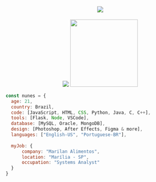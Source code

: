 <h1 align="center">
  <a href="#">
    <img src="https://readme-typing-svg.herokuapp.com/?lines=Hey,+There!+👋;I'm+Nathan+Nunes;and+I+love+🐍+Python+🐍&center=true&size=28">
  </a>
</h1>

<p align="center">
  <img src="https://github-readme-stats.vercel.app/api?username=nthnunes&show_icons=true&hide_border=true&count_private=true&bg_color=00000000&title_color=58a6fe&text_color=878787&icon_color=58a6fe" />
  <img height="180em" src="https://github-readme-stats.vercel.app/api/top-langs/?username=nthnunes&layout=compact&langs_count=7&hide_border=true&bg_color=00000000&title_color=58a6fe"/>
</p>

```javascript
const nunes = {
  age: 21,
  country: Brazil,
  code: [JavaScript, HTML, CSS, Python, Java, C, C++],
  tools: [Flask, Node, VSCode],
  database: [MySQL, Oracle, MongoDB],
  design: [Photoshop, After Effects, Figma & more],
  languages: ["English-US", "Portuguese-BR"],
  
  myJob: {
      company: "Marilan Alimentos",
      location: "Marília - SP",
      occupation: "Systems Analyst"
  }
}
```
